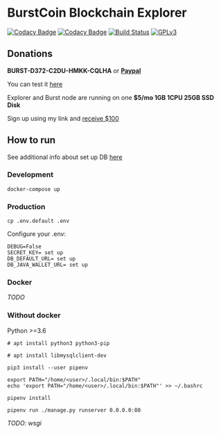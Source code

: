 # BurstCoin Blockchain Explorer

[![Codacy Badge](https://api.codacy.com/project/badge/Grade/f37cb0ffe26f4a88b12d12fb602c5ab2)](https://app.codacy.com/app/llybin/burst_explorer?utm_source=github.com&utm_medium=referral&utm_content=llybin/burst_explorer&utm_campaign=Badge_Grade_Dashboard)
[![Codacy Badge](https://api.codacy.com/project/badge/Coverage/7fe1f95f5ef141e1ad5fe963cc88c825)](https://www.codacy.com/app/llybin/burst_explorer?utm_source=github.com&amp;utm_medium=referral&amp;utm_content=llybin/burst_explorer&amp;utm_campaign=Badge_Coverage)
[![Build Status](https://travis-ci.com/llybin/burst_explorer.svg?branch=master)](https://travis-ci.com/llybin/burst_explorer)
[![GPLv3](https://img.shields.io/badge/license-GPLv3-blue.svg)](LICENSE)

## Donations

**BURST-D372-C2DU-HMKK-CQLHA** or [**Paypal**](https://paypal.me/lybin) 

You can test it [here](http://explorer.burst.devtrue.net/)

Explorer and Burst node аre running on one **$5/mo 1GB 1CPU 25GB SSD Disk**

Sign up using my link and [receive $100](https://www.digitalocean.com/?refcode=ba04a478e10d)

## How to run

See additional info about set up DB [here](java_wallet)

### Development

`docker-compose up`

### Production

`cp .env.default .env`

Configure your .env:

``` console
DEBUG=False
SECRET_KEY= set up
DB_DEFAULT_URL= set up
DB_JAVA_WALLET_URL= set up
```

### Docker

_TODO_

### Without docker

Python >=3.6

`# apt install python3 python3-pip`

`# apt install libmysqlclient-dev`

`pip3 install --user pipenv`

``` console
export PATH="/home/<user>/.local/bin:$PATH"
echo 'export PATH="/home/<user>/.local/bin:$PATH"' >> ~/.bashrc
```

`pipenv install`

`pipenv run ./manage.py runserver 0.0.0.0:80`

_TODO: wsgi_
